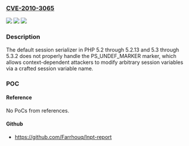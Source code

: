 ### [CVE-2010-3065](https://cve.mitre.org/cgi-bin/cvename.cgi?name=CVE-2010-3065)
![](https://img.shields.io/static/v1?label=Product&message=n%2Fa&color=blue)
![](https://img.shields.io/static/v1?label=Version&message=n%2Fa&color=blue)
![](https://img.shields.io/static/v1?label=Vulnerability&message=n%2Fa&color=brighgreen)

### Description

The default session serializer in PHP 5.2 through 5.2.13 and 5.3 through 5.3.2 does not properly handle the PS_UNDEF_MARKER marker, which allows context-dependent attackers to modify arbitrary session variables via a crafted session variable name.

### POC

#### Reference
No PoCs from references.

#### Github
- https://github.com/Farrhouq/Inpt-report

